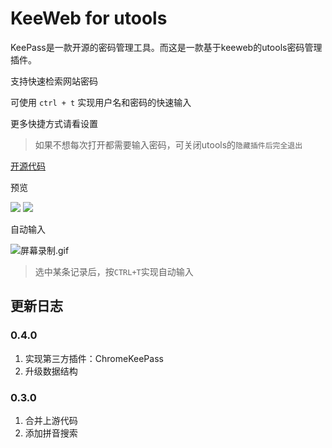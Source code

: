 # KeeWeb for utools

KeePass是一款开源的密码管理工具。而这是一款基于keeweb的utools密码管理插件。

支持快速检索网站密码

可使用 `ctrl + t` 实现用户名和密码的快速输入

更多快捷方式请看设置

> 如果不想每次打开都需要输入密码，可关闭utools的`隐藏插件后完全退出`

[开源代码](https://github.com/qinyongliang/keeweb)

预览

![](https://i.loli.net/2020/10/20/8rt27ETqRfGi4we.png)
![](https://i.loli.net/2020/10/20/dYH2nIgryopvkcS.png)

自动输入

![屏幕录制.gif](https://i.loli.net/2020/10/20/DZM3mRKF6g57pnE.gif)

> 选中某条记录后，按`CTRL+T`实现自动输入

## 更新日志

### 0.4.0

1. 实现第三方插件：ChromeKeePass
2. 升级数据结构

### 0.3.0

1. 合并上游代码
2. 添加拼音搜索